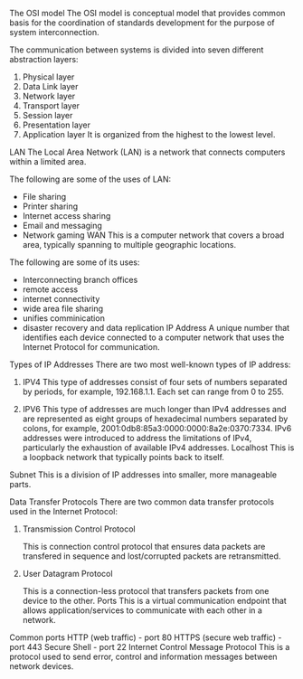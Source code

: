 The OSI model
The OSI model is conceptual model that provides common basis for the coordination of standards development for the purpose of system interconnection.

The communication between systems is divided into seven different abstraction layers:

1. Physical layer
2. Data Link layer
3. Network layer
4. Transport layer
5. Session layer
6. Presentation layer
7. Application layer
It is organized from the highest to the lowest level.

LAN
The Local Area Network (LAN) is a network that connects computers within a limited area.

The following are some of the uses of LAN:

- File sharing
- Printer sharing
- Internet access sharing
- Email and messaging
- Network gaming
WAN
This is a computer network that covers a broad area, typically spanning to multiple geographic locations.

The following are some of its uses:

- Interconnecting branch offices
- remote access
- internet connectivity 
- wide area file sharing
- unifies comminication
- disaster recovery and data replication
IP Address
A unique number that identifies each device connected to a computer network that uses the Internet Protocol for communication.

Types of IP Addresses
There are two most well-known types of IP address:

1. IPV4
    This type of addresses consist of four sets of numbers separated by periods, for example, 192.168.1.1.
    Each set can range from 0 to 255.

2. IPV6
    This type of addresses are much longer than IPv4 addresses and are represented as eight groups of hexadecimal numbers separated by colons, for example, 2001:0db8:85a3:0000:0000:8a2e:0370:7334.
    IPv6 addresses were introduced to address the limitations of IPv4, particularly the exhaustion of available IPv4 addresses. 
Localhost
This is a loopback network that typically points back to itself.

Subnet
This is a division of IP addresses into smaller, more manageable parts.

Data Transfer Protocols
There are two common data transfer protocols used in the Internet Protocol:

1. Transmission Control Protocol

   This is connection control protocol that ensures data packets are transfered in sequence and lost/corrupted packets are retransmitted.

2. User Datagram Protocol

   This is a connection-less protocol that transfers packets from one device to the other.
Ports
This is a virtual communication endpoint that allows application/services to communicate with each other in a network.

Common ports
HTTP (web traffic) - port 80
HTTPS (secure web traffic) - port 443
Secure Shell - port 22
Internet Control Message Protocol
This is a protocol used to send error, control and information messages between network devices.
